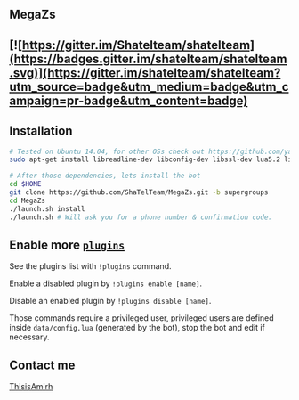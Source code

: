 MegaZs
------------
[![https://gitter.im/Shatelteam/shatelteam](https://badges.gitter.im/shatelteam/shatelteam.svg)](https://gitter.im/shatelteam/shatelteam?utm_source=badge&utm_medium=badge&utm_campaign=pr-badge&utm_content=badge)
---------------------------
Installation
------------
```bash
# Tested on Ubuntu 14.04, for other OSs check out https://github.com/yagop/telegram-bot/wiki/Installation
sudo apt-get install libreadline-dev libconfig-dev libssl-dev lua5.2 liblua5.2-dev libevent-dev make unzip git redis-server g++ libjansson-dev libpython-dev expat libexpat1-dev
```

```bash
# After those dependencies, lets install the bot
cd $HOME
git clone https://github.com/ShaTelTeam/MegaZs.git -b supergroups
cd MegaZs
./launch.sh install
./launch.sh # Will ask you for a phone number & confirmation code.
```

Enable more [`plugins`](https://github.com/shatelteam/megazs/tree/master/plugins)
-------------
See the plugins list with `!plugins` command.

Enable a disabled plugin by `!plugins enable [name]`.

Disable an enabled plugin by `!plugins disable [name]`.

Those commands require a privileged user, privileged users are defined inside `data/config.lua` (generated by the bot), stop the bot and edit if necessary.



Contact me
------------
[ThisisAmirh](https://telegram.me/Thisisamirh)
